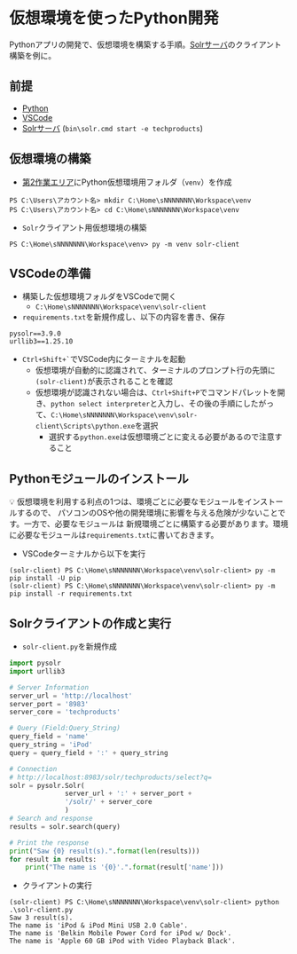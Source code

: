 # 仮想環境を使ったPython開発

Pythonアプリの開発で、仮想環境を構築する手順。[Solrサーバ](solr-server.md)のクライアント構築を例に。

## 前提

- [Python](pc-python.md)
- [VSCode](pc-vscode.md)
- [Solrサーバ](solr-server.md) (`bin\solr.cmd start -e techproducts`)

## 仮想環境の構築

- [第2作業エリア](pc-workspace.md)にPython仮想環境用フォルダ（`venv`）を作成
```
PS C:\Users\アカウント名> mkdir C:\Home\sNNNNNNN\Workspace\venv
PS C:\Users\アカウント名> cd C:\Home\sNNNNNNN\Workspace\venv
```
- `Solr`クライアント用仮想環境の構築
```
PS C:\Home\sNNNNNNN\Workspace\venv> py -m venv solr-client
```

## VSCodeの準備

- 構築した仮想環境フォルダをVSCodeで開く
  - `C:\Home\sNNNNNNN\Workspace\venv\solr-client`
- `requirements.txt`を新規作成し、以下の内容を書き、保存
```
pysolr==3.9.0
urllib3==1.25.10
```
- `` Ctrl+Shift+` ``でVSCode内にターミナルを起動
  - 仮想環境が自動的に認識されて、ターミナルのプロンプト行の先頭に`(solr-client)`が表示されることを確認
  - 仮想環境が認識されない場合は、`Ctrl+Shift+P`でコマンドパレットを開き、`python select interpreter`と入力し、その後の手順にしたがって、`C:\Home\sNNNNNNN\Workspace\venv\solr-client\Scripts\python.exe`を選択
    - 選択する`python.exe`は仮想環境ごとに変える必要があるので注意すること

## Pythonモジュールのインストール

:bulb: 仮想環境を利用する利点の1つは、環境ごとに必要なモジュールをインストールするので、
パソコンのOSや他の開発環境に影響を与える危険が少ないことです。一方で、必要なモジュールは
新規環境ごとに構築する必要があります。環境に必要なモジュールは`requirements.txt`に書いておきます。

- VSCodeターミナルから以下を実行
```
(solr-client) PS C:\Home\sNNNNNNN\Workspace\venv\solr-client> py -m pip install -U pip
(solr-client) PS C:\Home\sNNNNNNN\Workspace\venv\solr-client> py -m pip install -r requirements.txt
```

## Solrクライアントの作成と実行

- `solr-client.py`を新規作成
```python
import pysolr
import urllib3

# Server Information
server_url = 'http://localhost'
server_port = '8983'
server_core = 'techproducts'

# Query (Field:Query_String)
query_field = 'name'
query_string = 'iPod'
query = query_field + ':' + query_string

# Connection
# http://localhost:8983/solr/techproducts/select?q=
solr = pysolr.Solr(
              server_url + ':' + server_port +
              '/solr/' + server_core
              )
# Search and response
results = solr.search(query)

# Print the response
print("Saw {0} result(s).".format(len(results)))
for result in results:
    print("The name is '{0}'.".format(result['name']))

```

- クライアントの実行
```
(solr-client) PS C:\Home\sNNNNNNN\Workspace\venv\solr-client> python .\solr-client.py
Saw 3 result(s).
The name is 'iPod & iPod Mini USB 2.0 Cable'.
The name is 'Belkin Mobile Power Cord for iPod w/ Dock'. 
The name is 'Apple 60 GB iPod with Video Playback Black'.
```
